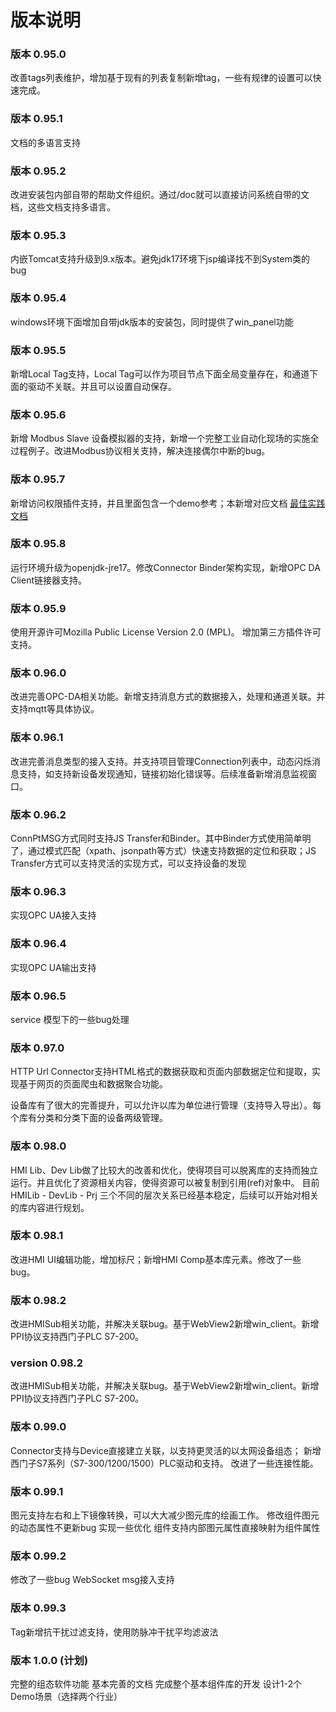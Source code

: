 
# 版本说明





### 版本 0.95.0

改善tags列表维护，增加基于现有的列表复制新增tag，一些有规律的设置可以快速完成。




### 版本 0.95.1

 文档的多语言支持




### 版本 0.95.2

 改进安装包内部自带的帮助文件组织。通过/doc就可以直接访问系统自带的文档，这些文档支持多语言。




### 版本 0.95.3

内嵌Tomcat支持升级到9.x版本。避免jdk17环境下jsp编译找不到System类的bug




### 版本 0.95.4
windows环境下面增加自带jdk版本的安装包，同时提供了win_panel功能




### 版本 0.95.5
新增Local Tag支持，Local Tag可以作为项目节点下面全局变量存在，和通道下面的驱动不关联。并且可以设置自动保存。



### 版本 0.95.6
新增 Modbus Slave 设备模拟器的支持，新增一个完整工业自动化现场的实施全过程例子。改进Modbus协议相关支持，解决连接偶尔中断的bug。




### 版本 0.95.7
新增访问权限插件支持，并且里面包含一个demo参考；本新增对应文档 [最佳实践文档][ref_hmi_auth]


### 版本 0.95.8
运行环境升级为openjdk-jre17。修改Connector Binder架构实现，新增OPC DA Client链接器支持。




### 版本 0.95.9
使用开源许可Mozilla Public License Version 2.0 (MPL)。 增加第三方插件许可支持。




### 版本 0.96.0
改进完善OPC-DA相关功能。新增支持消息方式的数据接入，处理和通道关联。并支持mqtt等具体协议。



### 版本 0.96.1
改进完善消息类型的接入支持。并支持项目管理Connection列表中，动态闪烁消息支持，如支持新设备发现通知，链接初始化错误等。后续准备新增消息监视窗口。



### 版本 0.96.2
ConnPtMSG方式同时支持JS Transfer和Binder。其中Binder方式使用简单明了，通过模式匹配（xpath、jsonpath等方式）快速支持数据的定位和获取；JS Transfer方式可以支持灵活的实现方式，可以支持设备的发现



### 版本 0.96.3
实现OPC UA接入支持



### 版本 0.96.4
实现OPC UA输出支持



### 版本 0.96.5
service 模型下的一些bug处理



### 版本 0.97.0
HTTP Url Connector支持HTML格式的数据获取和页面内部数据定位和提取，实现基于网页的页面爬虫和数据聚合功能。

设备库有了很大的完善提升，可以允许以库为单位进行管理（支持导入导出）。每个库有分类和分类下面的设备两级管理。




### 版本 0.98.0
HMI Lib、Dev Lib做了比较大的改善和优化，使得项目可以脱离库的支持而独立运行。并且优化了资源相关内容，使得资源可以被复制到引用(ref)对象中。
目前HMILib - DevLib - Prj 三个不同的层次关系已经基本稳定，后续可以开始对相关的库内容进行规划。



### 版本 0.98.1
改进HMI UI编辑功能，增加标尺；新增HMI Comp基本库元素。修改了一些bug。



### 版本 0.98.2
改进HMISub相关功能，并解决关联bug。基于WebView2新增win_client。新增PPI协议支持西门子PLC S7-200。


### version 0.98.2
改进HMISub相关功能，并解决关联bug。基于WebView2新增win_client。新增PPI协议支持西门子PLC S7-200。



### 版本 0.99.0
Connector支持与Device直接建立关联，以支持更灵活的以太网设备组态；
新增西门子S7系列（S7-300/1200/1500）PLC驱动和支持。
改进了一些连接性能。



### 版本 0.99.1
图元支持左右和上下镜像转换，可以大大减少图元库的绘画工作。
修改组件图元的动态属性不更新bug
实现一些优化
组件支持内部图元属性直接映射为组件属性



### 版本 0.99.2
修改了一些bug
WebSocket msg接入支持



### 版本 0.99.3
Tag新增抗干扰过滤支持，使用防脉冲干扰平均滤波法



### 版本 1.0.0 (计划)

完整的组态软件功能
基本完善的文档
完成整个基本组件库的开发
设计1-2个 Demo场景（选择两个行业）


[ref_hmi_auth]:./case/case_ref_hmi_auth.md
